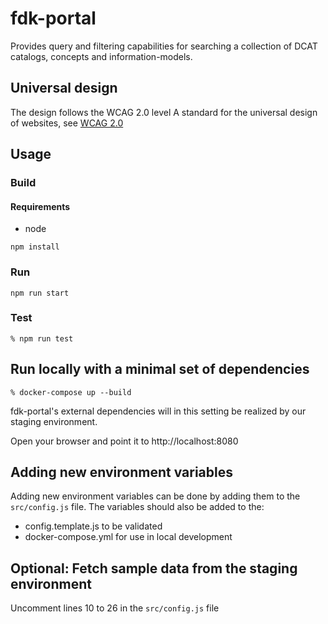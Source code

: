 # fdk-portal

Provides query and filtering capabilities for searching a collection of DCAT catalogs, concepts and information-models.

## Universal design
The design follows the WCAG 2.0 level A standard for the universal design of websites, see [WCAG 2.0](https://www.w3.org/TR/WCAG20/)

## Usage

### Build

#### Requirements
- node

```
npm install
```
### Run
```
npm run start
```

### Test
```
% npm run test
```

## Run locally with a minimal set of dependencies
```
% docker-compose up --build
```
fdk-portal's external dependencies will in this setting be realized by our staging environment.


Open your browser and point it to http://localhost:8080

## Adding new environment variables
Adding new environment variables can be done by adding them to the `src/config.js` file. The variables should also be added to the:
- config.template.js to be validated 
- docker-compose.yml for use in local development

## Optional: Fetch sample data from the staging environment
Uncomment lines 10 to 26 in the `src/config.js` file
